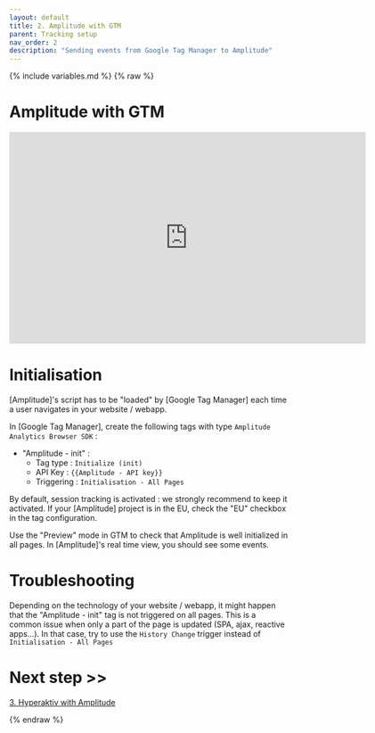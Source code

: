 ```yaml
---
layout: default
title: 2. Amplitude with GTM
parent: Tracking setup
nav_order: 2
description: "Sending events from Google Tag Manager to Amplitude"
---
```

{% include variables.md %}
{% raw %}

# Amplitude with GTM

<iframe width="640" height="380" src="https://www.youtube.com/embed/uJRX4vaI3h4?si=DlmTwHGdFo5RE4Wt" title="How to send events to Amplitude using Google Tag Manager" frameborder="0" allow="accelerometer; autoplay; clipboard-write; encrypted-media; gyroscope; picture-in-picture; web-share" referrerpolicy="strict-origin-when-cross-origin" allowfullscreen> </iframe>

# Initialisation
[Amplitude]'s script has to be "loaded" by [Google Tag Manager] each time a user navigates in your website / webapp.

In [Google Tag Manager], create the following tags with type ``Amplitude Analytics Browser SDK`` :
- "Amplitude - init" :
	* Tag type : ``Initialize (init)``
	* API Key : ``{{Amplitude - API key}}``
	* Triggering : ``Initialisation - All Pages``

By default, session tracking is activated : we strongly recommend to keep it activated.
If your [Amplitude] project is in the EU, check the "EU" checkbox in the tag configuration.

Use the "Preview" mode in GTM to check that Amplitude is well initialized in all pages. In [Amplitude]'s real time view, you should see some events. 

# Troubleshooting

Depending on the technology of your website / webapp, it might happen that the "Amplitude - init" tag is not triggered on all pages. This is a common issue when only a part of the page is updated (SPA, ajax, reactive apps...).
In that case, try to use the ``History Change`` trigger instead of ``Initialisation - All Pages``

# Next step >>

[3. Hyperaktiv with Amplitude](/pages/Hyperaktiv_Amplitude)

{% endraw %}
